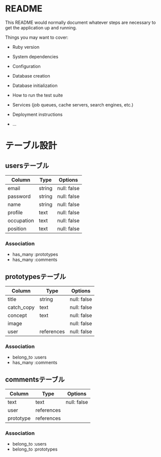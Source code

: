 # README

This README would normally document whatever steps are necessary to get the
application up and running.

Things you may want to cover:

* Ruby version

* System dependencies

* Configuration

* Database creation

* Database initialization

* How to run the test suite

* Services (job queues, cache servers, search engines, etc.)

* Deployment instructions

* ...

# テーブル設計

## usersテーブル
| Column      | Type    | Options      |
| ----------- | ------- | ------------ |
| email       | string  | null: false  |
| password    | string  | null: false  |
| name        | string  | null: false  |
| profile     | text    | null: false  |
| occupation  | text    | null: false  |
| position    | text    | null: false  |

### Association

- has_many :prototypes
- has_many :comments

## prototypesテーブル
| Column      | Type       | Options      |
| ----------- | ---------- | ------------ |
| title       | string     | null: false  |
| catch_copy  | text       | null: false  |
| concept     | text       | null: false  |
| image       |            | null: false  |
| user        | references | null: false  |

### Association

- belong_to :users
- has_many  :comments

## commentsテーブル
| Column     | Type       | Options      |
| ---------- | -------    | ------------ |
| text       | text       | null: false  |
| user       | references |              |
| prototype  | references |              |

### Association

- belong_to :users
- belong_to :prototypes